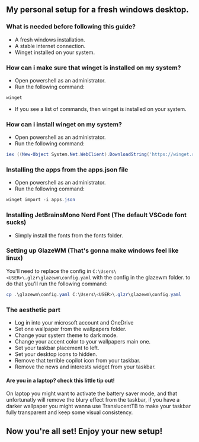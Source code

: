 ## My personal setup for a fresh windows desktop.

### What is needed before following this guide?
- A fresh windows installation.
- A stable internet connection.
- Winget installed on your system.

### How can i make sure that winget is installed on my system?
- Open powershell as an administrator.
- Run the following command:
```powershell
winget
```
- If you see a list of commands, then winget is installed on your system.

### How can i install winget on my system?
- Open powershell as an administrator.
- Run the following command:
```powershell
iex ((New-Object System.Net.WebClient).DownloadString('https://winget.run'))
```

### Installing the apps from the apps.json file
- Open powershell as an administrator.
- Run the following command:
```powershell
winget import -i apps.json
```

### Installing JetBrainsMono Nerd Font (The default VSCode font sucks)
- Simply install the fonts from the fonts folder.

### Setting up GlazeWM (That's gonna make windows feel like linux)
You'll need to replace the config in  `C:\Users\<USER>\.glzr\glazewm\config.yaml` with the config in the glazewm folder.
to do that you'll run the following command:
```powershell
cp .\glazewm\config.yaml C:\Users\<USER>\.glzr\glazewm\config.yaml
```

### The aesthetic part
- Log in into your microsoft account and OneDrive
- Set one wallpaper from the wallpapers folder.
- Change your system theme to dark mode.
- Change your accent color to your wallpapers main one.
- Set your taskbar placement to left.
- Set your desktop icons to hidden.
- Remove that terrible copilot icon from your taskbar.
- Remove the news and interests widget from your taskbar.

#### Are you in a laptop? check this little tip out!
On laptop you might want to activate the battery saver mode, and that unfortunatly will remove the blury effect from the taskbar, if you have a darker wallpaper you might wanna use TranslucentTB to make your taskbar fully transparent and keep some visual consistency. 

## Now you're all set! Enjoy your new setup!
